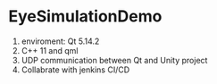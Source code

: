 # EyeSimulationDemo
1. enviroment: Qt 5.14.2 
2. C++ 11 and qml
4. UDP communication between Qt and Unity project
5. Collabrate with jenkins CI/CD
